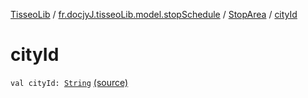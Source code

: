 [TisseoLib](../../index.md) / [fr.docjyJ.tisseoLib.model.stopSchedule](../index.md) / [StopArea](index.md) / [cityId](./city-id.md)

# cityId

`val cityId: `[`String`](https://kotlinlang.org/api/latest/jvm/stdlib/kotlin/-string/index.html) [(source)](https://github.com/docjyj/tisseoLib/tree/master/src/main/kotlin/fr/docjyJ/tisseoLib/model/stopSchedule/StopArea.kt#L8)